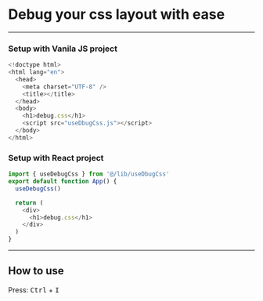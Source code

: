 # Debug your css layout with ease

---

### Setup with Vanila JS project

```js
<!doctype html>
<html lang="en">
  <head>
    <meta charset="UTF-8" />
    <title></title>
  </head>
  <body>
    <h1>debug.css</h1>
    <script src="useDbugCss.js"></script>
  </body>
</html>
```

### Setup with React project

```ts
import { useDebugCss } from '@/lib/useDbugCss'
export default function App() {
  useDebugCss()

  return (
    <div>
      <h1>debug.css</h1>
    </div>
  )
}
```

---

## How to use

Press: <kbd>Ctrl</kbd> + <kbd>I</kbd>
